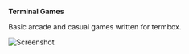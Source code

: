 **Terminal Games**

Basic arcade and casual games written for termbox.

![Screenshot](http://i.imgur.com/U59073H.png "Screenshot")
